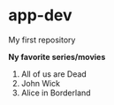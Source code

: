 # app-dev
My first repository

**Ny favorite series/movies**
1. All of us are Dead
2. John Wick
3. Alice in Borderland
